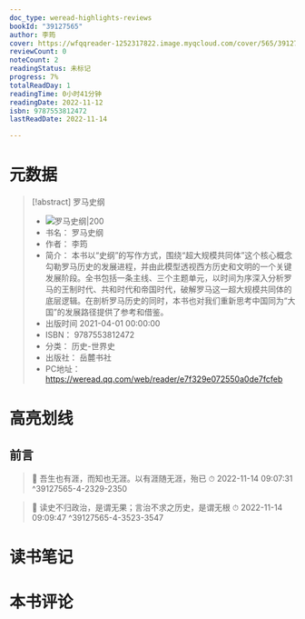 ```yaml
---
doc_type: weread-highlights-reviews
bookId: "39127565"
author: 李筠
cover: https://wfqqreader-1252317822.image.myqcloud.com/cover/565/39127565/t7_39127565.jpg
reviewCount: 0
noteCount: 2
readingStatus: 未标记
progress: 7%
totalReadDay: 1
readingTime: 0小时41分钟
readingDate: 2022-11-12
isbn: 9787553812472
lastReadDate: 2022-11-14

---
```

# 元数据
> [!abstract] 罗马史纲
> - ![ 罗马史纲|200](https://wfqqreader-1252317822.image.myqcloud.com/cover/565/39127565/t7_39127565.jpg)
> - 书名： 罗马史纲
> - 作者： 李筠
> - 简介： 本书以“史纲”的写作方式，围绕“超大规模共同体”这个核心概念勾勒罗马历史的发展进程，并由此模型透视西方历史和文明的一个关键发展阶段。全书包括一条主线、三个主题单元，以时间为序深入分析罗马的王制时代、共和时代和帝国时代，破解罗马这一超大规模共同体的底层逻辑。在剖析罗马历史的同时，本书也对我们重新思考中国同为“大国”的发展路径提供了参考和借鉴。
> - 出版时间 2021-04-01 00:00:00
> - ISBN： 9787553812472
> - 分类： 历史-世界史
> - 出版社： 岳麓书社
> - PC地址：https://weread.qq.com/web/reader/e7f329e072550a0de7fcfeb

# 高亮划线

## 前言

> 📌 吾生也有涯，而知也无涯。以有涯随无涯，殆已 
> ⏱ 2022-11-14 09:07:31 ^39127565-4-2329-2350

> 📌 读史不归政治，是谓无果；言治不求之历史，是谓无根 
> ⏱ 2022-11-14 09:09:47 ^39127565-4-3523-3547

# 读书笔记

# 本书评论
